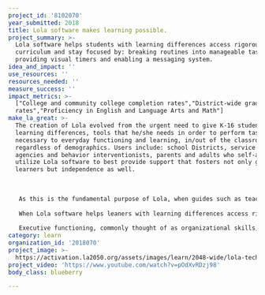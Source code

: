 ```yaml
---
project_id: '8102070'
year_submitted: 2018
title: Lola software makes learning possible.
project_summary: >-
  Lola software helps students with learning differences access rigorous
  curriculum and stay focused by: breaking routines into manageable tasks,
  providing visual timers and enabling a messaging system.
idea_and_impact: ''
use_resources: ''
resources_needed: ''
measure_success: ''
impact_metrics: >-
  ["College and community college completion rates","District-wide graduation
  rates","Proficiency in English and Language Arts and Math"]
make_la_great: >-
  The creation of Lola evolved from the urgent need to give K-16 students, with
  learning differences, tools that he/she needs in order to perform tasks
  necessary to everyday functioning and learning, in/out of the classroom,
  regardless of demographics. Users include: school Districts, service provider
  agencies and behavior interventionists, parents and adults who self-assign
  utilize Lola software to best provide support that fosters not only growth in
  learners but independence as well.
   
    
   
   As this is the fundamental purpose of Lola, when guides such as teachers/support personnel/parents utilize all that Lola offers, classrooms and other settings see an increase in ALL student engagement, in promotion of students with below proficient and/or higher skills, along with an increase of teacher effectiveness on classroom management and delivery of instruction in general and access to rigorous curriculum, no matter where the teacher is in his/her career or school address.
   
   When Lola software helps leaners with learning differences access rigorous curriculum and stay focused by: breaking routines into manageable tasks, providing visual timers, and enabling a messaging system for support, community realizes the value because the learning environment becomes more efficient/effective. 
   
   Executive functioning, commonly thought of as organizational skills, are something that typically developing students acquire over time, but students with various types of learning differences find especially difficult to overcome when reaching for academic success. Approximately 13% of the 55 million preK-12 students in the United States are diagnosed as needing special education services; 64% of these students are categorically labeled as having a Learning Disability or Specific Learning Disability (NCES, 2015). Learning Disabilities and/or Specific Learning Disability can include Dyslexia, Dyscalculia, Auditory and Visual Processing Disorders, and Dysgraphia. Additionally, students with Traumatic Brain Injuries, Other Health Impairments, Attention Deficit Disorder, Attention Deficit Hyperactivity Disorder, and Autism Spectrum Disorder also struggle with executive functioning. Since 2000, categorical areas such as Other Health Impairments and Autism Spectrum Disorders have seen more than 400% increase in diagnosis (NCES, 2015). Supporting the executive functioning of students diagnosed with Learning Disabilities, Traumatic Brain Injuries, Other Health Impairments, and Autism Spectrum Disorders has plagued educators and families alike. Arguably, the most frustrating situations for educators and parents alike include: not being able to support children by giving each child the tools he/she needs to navigate through his or her day with confidence and independence.
category: learn
organization_id: '2018070'
project_image: >-
  https://activation.la2050.org/assets/images/learn/2048-wide/lola-techsystems-inc.jpg
project_video: 'https://www.youtube.com/watch?v=pOdXvRDzj98'
body_class: blueberry

---
```

